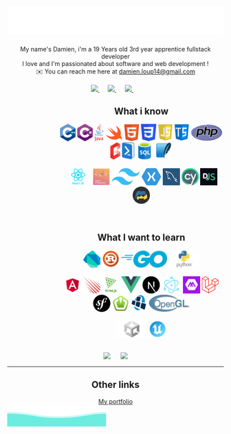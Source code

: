 <div align="center">
    <h1> <img src="src/images/style/welcome.svg" alt="Welcome to my account"> </h1>
    My name's Damien, i'm a 19 Years old 3rd year apprentice fullstack developer <br />
    I love and I'm passionated about software and web development ! <br />
    ✉️ You can reach me here at <a href="mailto:damien.loup14@gmail.com">damien.loup14@gmail.com </a> <br /> <br />
    <a href="https://www.linkedin.com/in/damien-loup-797a94257/">
        <img src="https://img.shields.io/badge/-Damien%20Loup-blue?style=flat-square&logo=Linkedin&logoColor=white&link=https://www.linkedin.com/in/damien-loup-797a94257/" />
    </a>&nbsp;&nbsp;&nbsp;&nbsp;
    <a href="mailto:damien.loup14@gmail.com">
        <img src="https://img.shields.io/badge/-damien.loup@gmail.com-red?style=flat-square&logo=Gmail&logoColor=white&link=mailto:damien.loup14@gmail.com" />
    </a>&nbsp;&nbsp;&nbsp;&nbsp;
    <a href="https://github.com/dam277">
        <img src="https://img.shields.io/badge/-dam277-black?style=flat-square&logo=Github&logoColor=white&link=https://github.com/dam277" />
    </a>&nbsp;&nbsp;&nbsp;&nbsp;
</div>
<div align="center">
    <div>
        <dl><dd><dl><dd><dl><dd>
        <h2> What i know </h2>
        <!-- Languages -->
        <div>
            <img height="40" src="src/images/Cpp.png" />
            <img height="40" src="src/images/Csharp.png" />
            <img height="40" src="src/images/Java.png" />
            <img height="40" src="src/images/Swift.png" />
            <img height="40" src="src/images/Html.png" />
            <img height="40" src="src/images/Css.png" />
            <img height="40" src="src/images/Javascript.png" />
            <img height="40" src="src/images/Typescript.png" />
            <img height="40" src="src/images/Php.png" />
            <img height="40" src="src/images/Blade.png" />
            <img height="40" src="src/images/Powershell.png" />
            <img height="40" src="src/images/Sql.png" />
            <img height="40" src="src/images/Sqlite.png" />
        </div><br />
        <!-- Libraries / Frameworks -->
        <div>
            <img height="40" src="src/images/React.png" />
            <img height="40" src="src/images/StyledComponents.png" />
            <img height="40" src="src/images/Tailwind.png" />
            <img height="40" src="src/images/Xamarin.png" />
            <img height="40" src="src/images/Mysql.png" />
            <img height="40" src="src/images/Cypress.png" />
            <img height="40" src="src/images/DiscordJs.png" />
            <img height="40" src="src/images/DiscordPy.png" />
        </div><br />
        <!-- Engines -->
        <div>
        </div><br />
        <h2> What I want to learn </h2>
        <!-- Languages -->
        <div>
            <img height="40" src="src/images/Dart.png" />
            <img height="40" src="src/images/Rust.png" />
            <img height="40" src="src/images/Go.png" />
            <img height="40" src="src/images/Python.png" />
        </div><br />
        <!-- Libraries / Frameworks -->
        <div>
            <img height="40" src="src/images/Angular.png" />
            <img height="40" src="src/images/Meteor.png" />
            <img height="40" src="src/images/Three.png" />
            <img height="40" src="src/images/Vue.png" />
            <img height="40" src="src/images/Next.png" />
            <img height="40" src="src/images/Electron.png" />
            <img height="40" src="src/images/Maui.png" />
            <img height="40" src="src/images/Laravel.png" />
            <img height="40" src="src/images/Symfony.png" />
            <img height="40" src="src/images/Sfml.png" />
            <img height="40" src="src/images/Lwjgl.png" />
            <img height="40" src="src/images/OpenGl.png" />
        </div><br />
        <!-- Engines -->
        <div>
            <img height="40" src="src/images/Unity.png" />
            <img height="40" src="src/images/UnrealEngine.png" />
        </div>
        </dd></dl></dd></dl></dd></dl>
    </div>
    <br />
    <img width="45%" src="https://github-readme-stats.vercel.app/api?username=dam277&show_icons=true&theme=dracula&line_height=33" />
    &nbsp;&nbsp;&nbsp;&nbsp;
    <img width="45%" src="https://github-readme-stats.vercel.app/api/top-langs/?username=dam277&theme=nord&layout=compact">
</div>
<hr />
<div align="center">
    <h2> Other links </h2>
    <a href="https://dam277.github.io/dam277/">My portfolio</a>
</div>
<img src="https://github.com/dam277/dam277/blob/master/src/images/style/footer.svg" />
